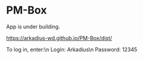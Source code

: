 # PM-Box

App is under building. 


https://arkadius-wd.github.io/PM-Box/dist/


To log in, enter:\n 
Login: Arkadius\n
Password: 12345

